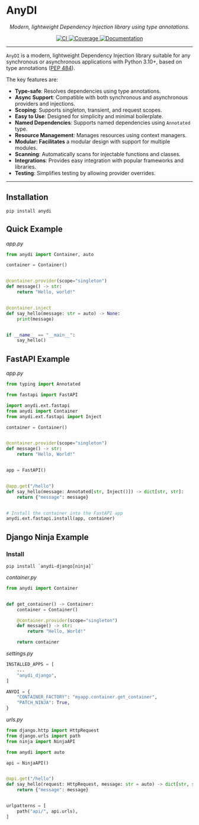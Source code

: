 # AnyDI

<p align="center">
    <i>Modern, lightweight Dependency Injection library using type annotations.</i>
</p>

<p align="center">
    <a href="https://github.com/antonrh/anydi/actions/workflows/ci.yml" target="_blank">
        <img src="https://github.com/antonrh/anydi/actions/workflows/ci.yml/badge.svg" alt="CI">
    </a>
    <a href="https://codecov.io/gh/antonrh/anydi" target="_blank">
        <img src="https://codecov.io/gh/antonrh/anydi/branch/main/graph/badge.svg?token=67CLD19I0C" alt="Coverage">
    </a>
    <a href="https://anydi.readthedocs.io/en/latest/?badge=latest" target="_blank">
        <img src="https://readthedocs.org/projects/anydi/badge/?version=latest" alt="Documentation">
    </a>
</p>

---

`AnyDI` is a modern, lightweight Dependency Injection library suitable for any synchronous or asynchronous applications with Python 3.10+, based on type annotations ([PEP 484](https://peps.python.org/pep-0484/)).

The key features are:

* **Type-safe**: Resolves dependencies using type annotations.
* **Async Support**: Compatible with both synchronous and asynchronous providers and injections.
* **Scoping**: Supports singleton, transient, and request scopes.
* **Easy to Use**: Designed for simplicity and minimal boilerplate.
* **Named Dependencies**: Supports named dependencies using `Annotated` type.
* **Resource Management**: Manages resources using context managers.
* **Modular: Facilitates** a modular design with support for multiple modules.
* **Scanning**: Automatically scans for injectable functions and classes.
* **Integrations**: Provides easy integration with popular frameworks and libraries.
* **Testing**: Simplifies testing by allowing provider overrides.

---

## Installation

```shell
pip install anydi
```

## Quick Example

*app.py*

```python
from anydi import Container, auto

container = Container()


@container.provider(scope="singleton")
def message() -> str:
    return "Hello, world!"


@container.inject
def say_hello(message: str = auto) -> None:
    print(message)


if __name__ == "__main__":
    say_hello()
```

## FastAPI Example

*app.py*

```python
from typing import Annotated

from fastapi import FastAPI

import anydi.ext.fastapi
from anydi import Container
from anydi.ext.fastapi import Inject

container = Container()


@container.provider(scope="singleton")
def message() -> str:
    return "Hello, World!"


app = FastAPI()


@app.get("/hello")
def say_hello(message: Annotated[str, Inject()]) -> dict[str, str]:
    return {"message": message}


# Install the container into the FastAPI app
anydi.ext.fastapi.install(app, container)
```


## Django Ninja Example

### Install

```shell
pip install `anydi-django[ninja]`
```

*container.py*

```python
from anydi import Container


def get_container() -> Container:
    container = Container()

    @container.provider(scope="singleton")
    def message() -> str:
        return "Hello, World!"

    return container
```

*settings.py*

```python
INSTALLED_APPS = [
    ...
    "anydi_django",
]

ANYDI = {
    "CONTAINER_FACTORY": "myapp.container.get_container",
    "PATCH_NINJA": True,
}
```

*urls.py*

```python
from django.http import HttpRequest
from django.urls import path
from ninja import NinjaAPI

from anydi import auto

api = NinjaAPI()


@api.get("/hello")
def say_hello(request: HttpRequest, message: str = auto) -> dict[str, str]:
    return {"message": message}


urlpatterns = [
    path("api/", api.urls),
]
```
